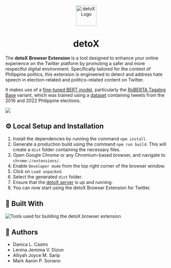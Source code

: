 <div align="center">
  <img src="https://github.com/alliyah95/detoX-api/assets/74038500/1ac3050c-023a-4f81-a205-be1a7e1c6aad" alt="detoX Logo" width="64">

# detoX

</div>

The **detoX Browser Extension** is a tool designed to enhance your online experience on the Twitter platform by promoting a safer and more respectful digital environment. Specifically tailored for the context of Philippine politics, this extension is engineered to detect and address hate speech in election-related and politics-related content on Twitter.

It makes use of a [fine-tuned BERT model](https://huggingface.co/mapsoriano/roberta-tagalog-base-philippine-elections-2016-2022-hate-speech), particularly the [RoBERTA Tagalog Base](https://huggingface.co/jcblaise/roberta-tagalog-base) variant, which was trained using a [dataset](https://huggingface.co/datasets/mapsoriano/2016_2022_hate_speech_filipino) containing tweets from the 2016 and 2022 Philippine elections.

![](assets/detoX-Preview.gif)

## ⚙ Local Setup and Installation

1. Install the dependencies by running the command `npm install`.
2. Generate a production build using the command `npm run build`. This will create a `dist` folder containing the necessary files.
3. Open Google Chrome or any Chromium-based browser, and navigate to `chrome://extensions/`.
4. Enable `Developer mode` from the top right corner of the browser window.
5. Click on `Load unpacked`.
6. Select the generated `dist` folder.
7. Ensure that the [detoX server](https://github.com/alliyah95/detoX-api) is up and running.
8. You can now start using the detoX Browser Extension for Twitter.

## 🚧 Built With

<img src="https://skillicons.dev/icons?i=ts,react,webpack" alt="Tools used for building the detoX browser extension">

## 🧠 Authors

-   Danica L. Castro
-   Lenina Jemima V. Dizon
-   Alliyah Joyce M. Sarip
-   Mark Aaron P. Soriano
